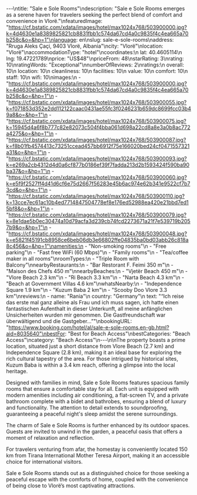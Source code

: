 ---\ntitle: "Sale e Sole Rooms"\ndescription: "Sale e Sole Rooms emerges as a serene haven for travelers seeking the perfect blend of comfort and convenience in Vlorë."\nfeaturedImage: "https://cf.bstatic.com/xdata/images/hotel/max1024x768/503900000.jpg?k=4d4630e1a8389825821cb8831fbb1c574da67cd4a0c9835f4c4ea665a70b258c&o=&hp=1"\nlanguage: en\nslug: sale-e-sole-rooms\naddress: "Rruga Aleks Çaçi, 9403 Vlorë, Albania"\ncity: "Vlorë"\nlocation: "Vlorë"\naccommodationType: "hotel"\ncoordinates:\n  lat: 40.4605114\n  lng: 19.47221789\nprice: "US$48"\npriceFrom: 48\nstarRating: 3\nrating: 10\nratingWords: "Exceptional"\nnumberOfReviews: 2\nratings:\n  overall: 10\n  location: 10\n  cleanliness: 10\n  facilities: 10\n  value: 10\n  comfort: 10\n  staff: 10\n  wifi: 10\nimages:\n  - "https://cf.bstatic.com/xdata/images/hotel/max1024x768/503900000.jpg?k=4d4630e1a8389825821cb8831fbb1c574da67cd4a0c9835f4c4ea665a70b258c&o=&hp=1"\n  - "https://cf.bstatic.com/xdata/images/hotel/max1024x768/503900055.jpg?k=f071853d352e2dd112122caac0431ae55fc3f0246231b659dc8699fcc03b49a8&o=&hp=1"\n  - "https://cf.bstatic.com/xdata/images/hotel/max1024x768/503900075.jpg?k=15945d4a6f8b777c82e82073c504f4bba061d698a22cd8a8e3a0b8ac772a4275&o=&hp=1"\n  - "https://cf.bstatic.com/xdata/images/hotel/max1024x768/503900087.jpg?k=f8b01fb4574413c73251ccead457bb6912f75e166020bed24cf0471557321a31&o=&hp=1"\n  - "https://cf.bstatic.com/xdata/images/hotel/max1024x768/503900093.jpg?k=e269a2cb4312d4d0a6cf877b0186ef39f7fadda213d2b1593424f590ba90ba37&o=&hp=1"\n  - "https://cf.bstatic.com/xdata/images/hotel/max1024x768/503900060.jpg?k=e5f9f2527ff4d41d6cf6e75d2667f56283e45b6ac974e62b341e9522cf7b73cd&o=&hp=1"\n  - "https://cf.bstatic.com/xdata/images/hotel/max1024x768/503900110.jpg?k=13cce7ec61ac10b4ed7714847504778ef8e176ed52988ea420e21bbd7ed15bf8&o=&hp=1"\n  - "https://cf.bstatic.com/xdata/images/hotel/max1024x768/503900079.jpg?k=8e1dae5b0ec30474a10d79acfa3d239cb74fcd2273671a21f7e539719b2057b9&o=&hp=1"\n  - "https://cf.bstatic.com/xdata/images/hotel/max1024x768/503900048.jpg?k=e5821f45191cb8958ce6beb06db3e66802ffe04835ba0bd03abb26c818a8c456&o=&hp=1"\namenities:\n  - "Non-smoking rooms"\n  - "Free parking"\n  - "Fast free WiFi (60 Mbps)"\n  - "Family rooms"\n  - "Tea/coffee maker in all rooms"\nroomTypes:\n  - "Triple Room with Balcony"\nnearbyRestaurants:\n  - "Bar Restorant F. Feimi 350 m"\n  - "Maison des Chefs 450 m"\nnearbyBeaches:\n  - "Vjetër Beach 450 m"\n  - "Vlore Beach 2.3 km"\n  - "Ri Beach 3.3 km"\n  - "Narta Beach 4.3 km"\n  - "Beach at Government Villas 4.6 km"\nwhatsNearby:\n  - "Independence Square 1.9 km"\n  - "Kuzum Baba 2 km"\n  - "Scooby Doo Vlore 3.3 km"\nreviews:\n  - name: "Rania"\n    country: "Germany"\n    text: "“Ich reise das erste mal ganz alleine als Frau und ich muss sagen, ich hatte einen fantastischen Aufenthalt in dieser Unterkunft, all meine anfänglichen Unsicherheiten wurden mir genommen. Die Gastfreundschaft war überwältigend und die Gastgeber...”"\nbookingURL: "https://www.booking.com/hotel/al/sale-e-sole-rooms.en-gb.html?aid=8035640"\nbestFor: "Best for Beach Access"\nbestCategories: "Beach Access"\ncategory: "Beach Access"\n---\n\nThe property boasts a prime location, situated just a short distance from Vlore Beach (2.7 km) and Independence Square (2.8 km), making it an ideal base for exploring the rich cultural tapestry of the area. For those intrigued by historical sites, Kuzum Baba is within a 3.4 km reach, offering a glimpse into the local heritage.

Designed with families in mind, Sale e Sole Rooms features spacious family rooms that ensure a comfortable stay for all. Each unit is equipped with modern amenities including air conditioning, a flat-screen TV, and a private bathroom complete with a bidet and bathrobes, ensuring a blend of luxury and functionality. The attention to detail extends to soundproofing, guaranteeing a peaceful night's sleep amidst the serene surroundings.

The charm of Sale e Sole Rooms is further enhanced by its outdoor spaces. Guests are invited to unwind in the garden, a peaceful oasis that offers a moment of relaxation and reflection.

For travelers venturing from afar, the homestay is conveniently located 150 km from Tirana International Mother Teresa Airport, making it an accessible choice for international visitors.

Sale e Sole Rooms stands out as a distinguished choice for those seeking a peaceful escape with the comforts of home, coupled with the convenience of being close to Vlorë’s most captivating attractions.